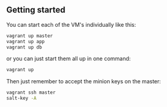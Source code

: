## Getting started

You can start each of the VM's individually like this:

```sh
vagrant up master
vagrant up app
vagrant up db
```

or you can just start them all up in one command:

```sh
vagrant up
```

Then just remember to accept the minion keys on the master:

```sh
vagrant ssh master
salt-key -A
```

